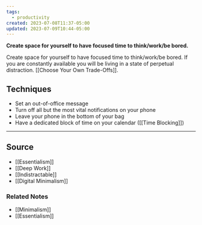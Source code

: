 ```yaml
---
tags:
  - productivity
created: 2023-07-08T11:37-05:00
updated: 2023-07-09T10:44-05:00
---
```

**Create space for yourself to have focused time to think/work/be bored.**

Create space for yourself to have focused time to think/work/be bored. If you are constantly available you will be living in a state of perpetual distraction. [[Choose Your Own Trade-Offs]].

## Techniques

- Set an out-of-office message
- Turn off all but the most vital notifications on your phone
- Leave your phone in the bottom of your bag
- Have a dedicated block of time on your calendar ([[Time Blocking]])

---

## Source
- [[Essentialism]]
- [[Deep Work]]
- [[Indistractable]]
- [[Digital Minimalism]]

### Related Notes
- [[Minimalism]]
- [[Essentialism]]